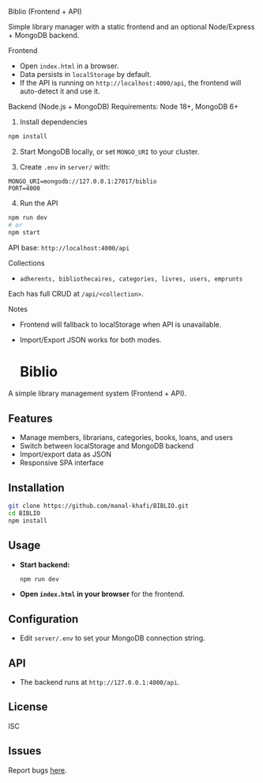 Biblio (Frontend + API)

Simple library manager with a static frontend and an optional Node/Express + MongoDB backend.

Frontend
- Open `index.html` in a browser.
- Data persists in `localStorage` by default.
- If the API is running on `http://localhost:4000/api`, the frontend will auto-detect it and use it.

Backend (Node.js + MongoDB)
Requirements: Node 18+, MongoDB 6+

1. Install dependencies
```bash
npm install
```

2. Start MongoDB locally, or set `MONGO_URI` to your cluster.

3. Create `.env` in `server/` with:
```env
MONGO_URI=mongodb://127.0.0.1:27017/biblio
PORT=4000
```

4. Run the API
```bash
npm run dev
# or
npm start
```

API base: `http://localhost:4000/api`

Collections
- `adherents, bibliothecaires, categories, livres, users, emprunts`

Each has full CRUD at `/api/<collection>`.

Notes
- Frontend will fallback to localStorage when API is unavailable.
- Import/Export JSON works for both modes.

  # Biblio

A simple library management system (Frontend + API).

## Features

- Manage members, librarians, categories, books, loans, and users
- Switch between localStorage and MongoDB backend
- Import/export data as JSON
- Responsive SPA interface

## Installation

```bash
git clone https://github.com/manal-khafi/BIBLIO.git
cd BIBLIO
npm install
```

## Usage

- **Start backend:**  
  ```bash
  npm run dev
  ```
- **Open `index.html` in your browser** for the frontend.

## Configuration

- Edit `server/.env` to set your MongoDB connection string.

## API

- The backend runs at `http://127.0.0.1:4000/api`.

## License

ISC

## Issues

Report bugs [here](https://github.com/manal-khafi/BIBLIO/issues).

